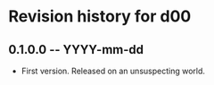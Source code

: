 # Revision history for d00

## 0.1.0.0 -- YYYY-mm-dd

* First version. Released on an unsuspecting world.
